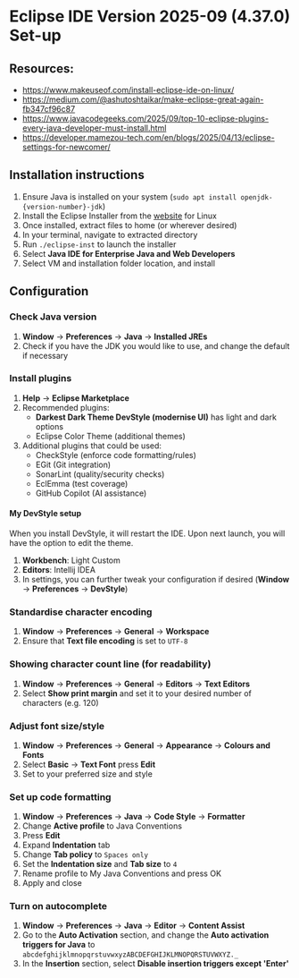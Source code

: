 # Eclipse IDE Version 2025-09 (4.37.0) Set-up

## Resources:
- https://www.makeuseof.com/install-eclipse-ide-on-linux/
- https://medium.com/@ashutoshtaikar/make-eclipse-great-again-fb347cf96c87
- https://www.javacodegeeks.com/2025/09/top-10-eclipse-plugins-every-java-developer-must-install.html
- https://developer.mamezou-tech.com/en/blogs/2025/04/13/eclipse-settings-for-newcomer/

## Installation instructions
1. Ensure Java is installed on your system (`sudo apt install openjdk-{version-number}-jdk`)
2. Install the Eclipse Installer from the [website](https://www.eclipse.org/downloads/packages/) for Linux
3. Once installed, extract files to home (or wherever desired)
4. In your terminal, navigate to extracted directory
5. Run `./eclipse-inst` to launch the installer
6. Select **Java IDE for Enterprise Java and Web Developers**
7. Select VM and installation folder location, and install

## Configuration

### Check Java version
1. **Window** -> **Preferences** -> **Java** -> **Installed JREs**
2. Check if you have the JDK you would like to use, and change the default if necessary

### Install plugins
1. **Help** -> **Eclipse Marketplace**
2. Recommended plugins:
   - **Darkest Dark Theme DevStyle (modernise UI)** has light and dark options
   - Eclipse Color Theme (additional themes)
3. Additional plugins that could be used:
   - CheckStyle (enforce code formatting/rules)
   - EGit (Git integration)
   - SonarLint (quality/security checks)
   - EclEmma (test coverage)
   - GitHub Copilot (AI assistance)

#### My DevStyle setup
When you install DevStyle, it will restart the IDE. Upon next launch, you will have the option to edit the theme.
1. **Workbench**: Light Custom
2. **Editors**: Intellij IDEA
3. In settings, you can further tweak your configuration if desired (**Window** -> **Preferences** -> **DevStyle**)

### Standardise character encoding
1. **Window** -> **Preferences** -> **General** -> **Workspace**
2. Ensure that **Text file encoding** is set to `UTF-8`

### Showing character count line (for readability)
1. **Window** -> **Preferences** -> **General** -> **Editors** -> **Text Editors**
2. Select **Show print margin** and set it to your desired number of characters (e.g. 120)

### Adjust font size/style
1. **Window** -> **Preferences** -> **General** -> **Appearance** -> **Colours and Fonts**
2. Select **Basic** -> **Text Font** press **Edit**
3. Set to your preferred size and style

### Set up code formatting
1. **Window** -> **Preferences** -> **Java** -> **Code Style** -> **Formatter**
2. Change **Active profile** to Java Conventions
3. Press **Edit**
4. Expand **Indentation** tab
5. Change **Tab policy** to `Spaces only`
6. Set the **Indentation size** and **Tab size** to `4`
7. Rename profile to My Java Conventions and press OK
8. Apply and close

### Turn on autocomplete
1. **Window** -> **Preferences** -> **Java** -> **Editor** -> **Content Assist**
2. Go to the **Auto Activation** section, and change the **Auto activation triggers for Java** to `abcdefghijklmnopqrstuvwxyzABCDEFGHIJKLMNOPQRSTUVWXYZ._`
3. In the **Insertion** section, select **Disable insertion triggers except 'Enter'**